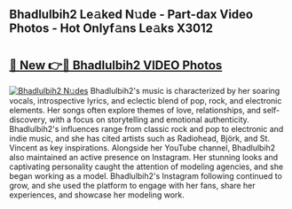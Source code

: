 ## Bhadlulbih2 Le𝚊ked N𝚞de - Part-dax Video Photos - Hot Onlyf𝚊ns Le𝚊ks X3012

# <h2><a href="http://ac33994.deff.icu/?id=Bhadlulbih2">🔗 New 👉🔴 Bhadlulbih2 VIDEO Photos</a></h2>

[![Bhadlulbih2 N𝚞des](https://i.imgur.com/rIISA9y.gif)](http://ac33994.deff.icu/?id=Bhadlulbih2)
Bhadlulbih2's music is characterized by her soaring vocals, introspective lyrics, and eclectic blend of pop, rock, and electronic elements. Her songs often explore themes of love, relationships, and self-discovery, with a focus on storytelling and emotional authenticity. Bhadlulbih2's influences range from classic rock and pop to electronic and indie music, and she has cited artists such as Radiohead, Björk, and St. Vincent as key inspirations. Alongside her YouTube channel, Bhadlulbih2 also maintained an active presence on Instagram. Her stunning looks and captivating personality caught the attention of modeling agencies, and she began working as a model. Bhadlulbih2's Instagram following continued to grow, and she used the platform to engage with her fans, share her experiences, and showcase her modeling work.
